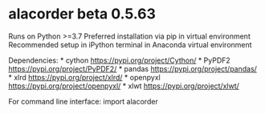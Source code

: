 # alacorder beta 0.5.63

Runs on Python >=3.7
Preferred installation via pip in virtual environment
Recommended setup in iPython terminal in Anaconda virtual environment

Dependencies:
	 *	cython			https://pypi.org/project/Cython/
	 *  PyPDF2			https://pypi.org/project/PyPDF2/
	 *	pandas			https://pypi.org/project/pandas/
	 *  xlrd			https://pypi.org/project/xlrd/
	 *  openpyxl		https://pypi.org/project/openpyxl/
	 *  xlwt			https://pypi.org/project/xlwt/
	 	 
For command line interface:
	import alacorder
	

